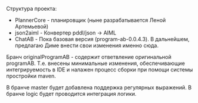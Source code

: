 Структура проекта:

* PlannerCore - планировщик (ныне разрабатывается Леной Артемьевой)
* json2aiml - Конвертер pddl/json -> AIML
* ChatAB - Пока базовая версия (program-ab-0.0.4.3). В дальнейшем, предлагаю Диме внести свои изменения именно сюда.


Бранч originalProgramAB - содержит ответвление оригинальной programAB.
Т.е. внесены минимальные изменения, обеспечивающие интегрируемость в IDE и налажен процесс сборки при помощи системы простройки maven.

В бранче master будет добавлена поддержка регулярных выражений.
В бранче logic будет проводится интеграция логики.
